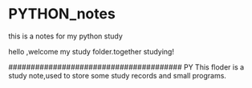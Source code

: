 # PYTHON_notes
this is a notes for my python study



hello ,welcome my study folder.together studying!



#######################################
PY This floder is a study note,used to store some study records and small programs.
